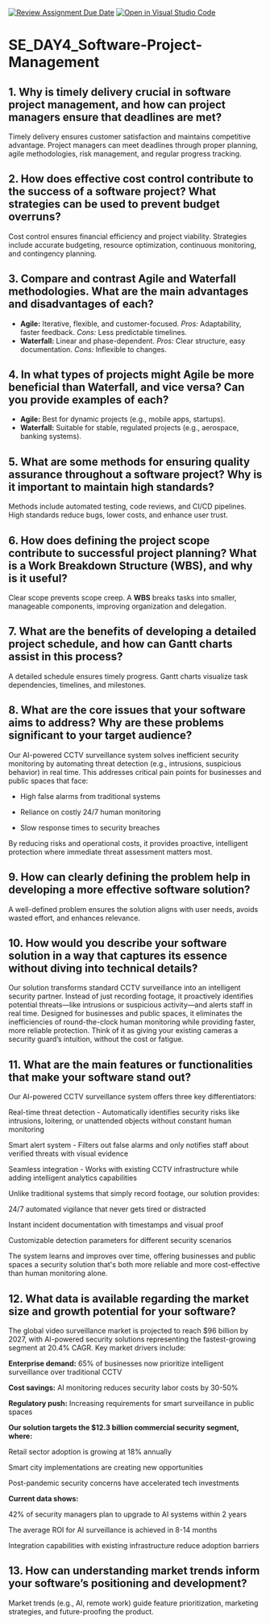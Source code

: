 [![Review Assignment Due Date](https://classroom.github.com/assets/deadline-readme-button-22041afd0340ce965d47ae6ef1cefeee28c7c493a6346c4f15d667ab976d596c.svg)](https://classroom.github.com/a/9pw6JKcu)
[![Open in Visual Studio Code](https://classroom.github.com/assets/open-in-vscode-2e0aaae1b6195c2367325f4f02e2d04e9abb55f0b24a779b69b11b9e10269abc.svg)](https://classroom.github.com/online_ide?assignment_repo_id=18589255&assignment_repo_type=AssignmentRepo)

# SE_DAY4_Software-Project-Management

## 1. Why is timely delivery crucial in software project management, and how can project managers ensure that deadlines are met?

Timely delivery ensures customer satisfaction and maintains competitive advantage. Project managers can meet deadlines through proper planning, agile methodologies, risk management, and regular progress tracking.

## 2. How does effective cost control contribute to the success of a software project? What strategies can be used to prevent budget overruns?

Cost control ensures financial efficiency and project viability. Strategies include accurate budgeting, resource optimization, continuous monitoring, and contingency planning.

## 3. Compare and contrast Agile and Waterfall methodologies. What are the main advantages and disadvantages of each?

- **Agile:** Iterative, flexible, and customer-focused. _Pros:_ Adaptability, faster feedback. _Cons:_ Less predictable timelines.
- **Waterfall:** Linear and phase-dependent. _Pros:_ Clear structure, easy documentation. _Cons:_ Inflexible to changes.

## 4. In what types of projects might Agile be more beneficial than Waterfall, and vice versa? Can you provide examples of each?

- **Agile:** Best for dynamic projects (e.g., mobile apps, startups).
- **Waterfall:** Suitable for stable, regulated projects (e.g., aerospace, banking systems).

## 5. What are some methods for ensuring quality assurance throughout a software project? Why is it important to maintain high standards?

Methods include automated testing, code reviews, and CI/CD pipelines. High standards reduce bugs, lower costs, and enhance user trust.

## 6. How does defining the project scope contribute to successful project planning? What is a Work Breakdown Structure (WBS), and why is it useful?

Clear scope prevents scope creep. A **WBS** breaks tasks into smaller, manageable components, improving organization and delegation.

## 7. What are the benefits of developing a detailed project schedule, and how can Gantt charts assist in this process?

A detailed schedule ensures timely progress. Gantt charts visualize task dependencies, timelines, and milestones.

## 8. What are the core issues that your software aims to address? Why are these problems significant to your target audience?

Our AI-powered CCTV surveillance system solves inefficient security monitoring by automating threat detection (e.g., intrusions, suspicious behavior) in real time. This addresses critical pain points for businesses and public spaces that face:

- High false alarms from traditional systems

- Reliance on costly 24/7 human monitoring

- Slow response times to security breaches

By reducing risks and operational costs, it provides proactive, intelligent protection where immediate threat assessment matters most.

## 9. How can clearly defining the problem help in developing a more effective software solution?

A well-defined problem ensures the solution aligns with user needs, avoids wasted effort, and enhances relevance.

## 10. How would you describe your software solution in a way that captures its essence without diving into technical details?

Our solution transforms standard CCTV surveillance into an intelligent security partner. Instead of just recording footage, it proactively identifies potential threats—like intrusions or suspicious activity—and alerts staff in real time. Designed for businesses and public spaces, it eliminates the inefficiencies of round-the-clock human monitoring while providing faster, more reliable protection. Think of it as giving your existing cameras a security guard’s intuition, without the cost or fatigue.

## 11. What are the main features or functionalities that make your software stand out?

Our AI-powered CCTV surveillance system offers three key differentiators:

Real-time threat detection - Automatically identifies security risks like intrusions, loitering, or unattended objects without constant human monitoring

Smart alert system - Filters out false alarms and only notifies staff about verified threats with visual evidence

Seamless integration - Works with existing CCTV infrastructure while adding intelligent analytics capabilities

Unlike traditional systems that simply record footage, our solution provides:

24/7 automated vigilance that never gets tired or distracted

Instant incident documentation with timestamps and visual proof

Customizable detection parameters for different security scenarios

The system learns and improves over time, offering businesses and public spaces a security solution that's both more reliable and more cost-effective than human monitoring alone.

## 12. What data is available regarding the market size and growth potential for your software?

The global video surveillance market is projected to reach $96 billion by 2027, with AI-powered security solutions representing the fastest-growing segment at 20.4% CAGR. Key market drivers include:

**Enterprise demand:** 65% of businesses now prioritize intelligent surveillance over traditional CCTV

**Cost savings:** AI monitoring reduces security labor costs by 30-50%

**Regulatory push:** Increasing requirements for smart surveillance in public spaces

**Our solution targets the $12.3 billion commercial security segment, where:**

Retail sector adoption is growing at 18% annually

Smart city implementations are creating new opportunities

Post-pandemic security concerns have accelerated tech investments

**Current data shows:**

42% of security managers plan to upgrade to AI systems within 2 years

The average ROI for AI surveillance is achieved in 8-14 months

Integration capabilities with existing infrastructure reduce adoption barriers

## 13. How can understanding market trends inform your software’s positioning and development?

Market trends (e.g., AI, remote work) guide feature prioritization, marketing strategies, and future-proofing the product.
